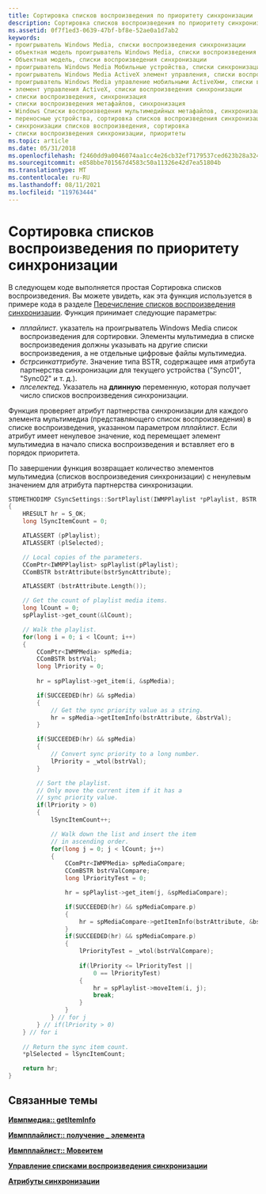 ```yaml
---
title: Сортировка списков воспроизведения по приоритету синхронизации
description: Сортировка списков воспроизведения по приоритету синхронизации
ms.assetid: 0f7f1ed3-0639-47bf-bf8e-52ae0a1d7ab2
keywords:
- проигрыватель Windows Media, списки воспроизведения синхронизации
- объектная модель проигрыватель Windows Media, списки воспроизведения синхронизации
- Объектная модель, списки воспроизведения синхронизации
- проигрыватель Windows Media Мобильные устройства, списки синхронизации
- проигрыватель Windows Media ActiveX элемент управления, списки воспроизведения синхронизации
- проигрыватель Windows Media управление мобильными ActiveXми, списки воспроизведения синхронизации
- элемент управления ActiveX, списки воспроизведения синхронизации
- списки воспроизведения, синхронизация
- списки воспроизведения метафайлов, синхронизация
- Windows Списки воспроизведения мультимедийных метафайлов, синхронизация
- переносные устройства, сортировка списков воспроизведения синхронизации
- синхронизации списков воспроизведения, сортировка
- списки воспроизведения синхронизации, приоритеты
ms.topic: article
ms.date: 05/31/2018
ms.openlocfilehash: f2460dd9a0046074aa1cc4e26cb32ef7179537ced623b28a3243eca4e8f99bbd
ms.sourcegitcommit: e858bbe701567d4583c50a11326e42d7ea51804b
ms.translationtype: MT
ms.contentlocale: ru-RU
ms.lasthandoff: 08/11/2021
ms.locfileid: "119763444"
---
```

# <a name="sorting-playlists-by-synchronization-priority"></a>Сортировка списков воспроизведения по приоритету синхронизации

В следующем коде выполняется простая Сортировка списков воспроизведения. Вы можете увидеть, как эта функция используется в примере кода в разделе [Перечисление списков воспроизведения синхронизации](enumerating-synchronization-playlists.md). Функция принимает следующие параметры:

-   *пплайлист*. указатель на проигрыватель Windows Media список воспроизведения для сортировки. Элементы мультимедиа в списке воспроизведения должны указывать на другие списки воспроизведения, а не отдельные цифровые файлы мультимедиа.
-   *бстрсинкаттрибуте*. Значение типа BSTR, содержащее имя атрибута партнерства синхронизации для текущего устройства ("Sync01", "Sync02" и т. д.).
-   *плселектед*. Указатель на **длинную** переменную, которая получает число списков воспроизведения синхронизации.

Функция проверяет атрибут партнерства синхронизации для каждого элемента мультимедиа (представляющего список воспроизведения) в списке воспроизведения, указанном параметром *пплайлист*. Если атрибут имеет ненулевое значение, код перемещает элемент мультимедиа в начало списка воспроизведения и вставляет его в порядок приоритета.

По завершении функция возвращает количество элементов мультимедиа (списков воспроизведения синхронизации) с ненулевым значением для атрибута партнерства синхронизации.


```C++
STDMETHODIMP CSyncSettings::SortPlaylist(IWMPPlaylist *pPlaylist, BSTR bstrSyncAttribute, long *plSelected)
{
    HRESULT hr = S_OK;
    long lSyncItemCount = 0;

    ATLASSERT (pPlaylist);
    ATLASSERT (plSelected);

    // Local copies of the parameters.
    CComPtr<IWMPPlaylist> spPlaylist(pPlaylist);
    CComBSTR bstrAttribute(bstrSyncAttribute);

    ATLASSERT (bstrAttribute.Length());

    // Get the count of playlist media items.
    long lCount = 0;
    spPlaylist->get_count(&lCount);

    // Walk the playlist.
    for(long i = 0; i < lCount; i++)
    {
        CComPtr<IWMPMedia> spMedia;                 
        CComBSTR bstrVal;            
        long lPriority = 0;
        
        hr = spPlaylist->get_item(i, &spMedia);

        if(SUCCEEDED(hr) && spMedia)
        {      
            // Get the sync priority value as a string.
            hr = spMedia->getItemInfo(bstrAttribute, &bstrVal);
        }

        if(SUCCEEDED(hr) && spMedia)
        {
            // Convert sync priority to a long number.
            lPriority = _wtol(bstrVal);
        }

        // Sort the playlist.
        // Only move the current item if it has a
        // sync priority value.
        if(lPriority > 0)
        {
            lSyncItemCount++;

            // Walk down the list and insert the item
            // in ascending order.
            for(long j = 0; j < lCount; j++)
            {
                CComPtr<IWMPMedia> spMediaCompare;
                CComBSTR bstrValCompare;
                long lPriorityTest = 0;

                hr = spPlaylist->get_item(j, &spMediaCompare);

                if(SUCCEEDED(hr) && spMediaCompare.p)
                {
                    hr = spMediaCompare->getItemInfo(bstrAttribute, &bstrValCompare);
                }
                if(SUCCEEDED(hr) && spMediaCompare.p)
                {
                    lPriorityTest = _wtol(bstrValCompare);
                    
                    if(lPriority <= lPriorityTest || 
                        0 == lPriorityTest)
                    {
                        hr = spPlaylist->moveItem(i, j);
                        break;                            
                    }                        
                } 
            } // for j                       
        } // if(lPriority > 0)          
    } // for i  
  
    // Return the sync item count.
    *plSelected = lSyncItemCount;

    return hr;
}
```



## <a name="related-topics"></a>Связанные темы

<dl> <dt>

[**Ивмпмедиа:: getItemInfo**](/previous-versions/windows/desktop/api/wmp/nf-wmp-iwmpmedia-getiteminfo)
</dt> <dt>

[**Ивмпплайлист:: получение \_ элемента**](/previous-versions/windows/desktop/api/wmp/nf-wmp-iwmpplaylist-get_item)
</dt> <dt>

[**Ивмпплайлист:: Мовеитем**](/previous-versions/windows/desktop/api/wmp/nf-wmp-iwmpplaylist-moveitem)
</dt> <dt>

[**Управление списками воспроизведения синхронизации**](managing-synchronization-playlists.md)
</dt> <dt>

[**Атрибуты синхронизации**](sync-attributes.md)
</dt> </dl>

 

 




